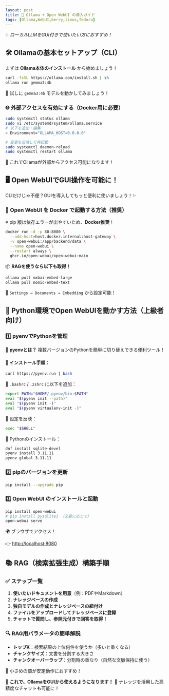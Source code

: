 ```yaml
---
layout: post
title: 🚀 Ollama + Open WebUI の導入ガイド  
tags: [Ollama,WebUI,berry,linux,fedora]
---
```


💡 *ローカルLLMをGUI付きで使いたい方におすすめ！*

## 🛠 Ollamaの基本セットアップ（CLI）

まずは **Ollama本体のインストール** から始めましょう！

```sh
curl -fsSL https://ollama.com/install.sh | sh
ollama run gemma3:4b
```

👀 試しに `gemma3:4b` モデルを動かしてみましょう！

### 🌐 外部アクセスを有効にする（Docker用に必要）

```sh
sudo systemctl status ollama
sudo vi /etc/systemd/system/ollama.service
# 以下を追加・編集
> Environment="OLLAMA_HOST=0.0.0.0"

# 変更を反映して再起動
sudo systemctl daemon-reload
sudo systemctl restart ollama
```

🎉 これでOllamaが外部からアクセス可能になります！

## 🖥️ Open WebUIでGUI操作を可能に！

CLIだけじゃ不便？GUIを導入してもっと便利に使いましょう！✨

### 🐳 Open WebUI を Docker で起動する方法（推奨）

※ pip 版は依存エラーが出やすいため、**Docker推奨**！

```sh
docker run -d -p 80:8080 \
  --add-host=host.docker.internal:host-gateway \
  -v open-webui:/app/backend/data \
  --name open-webui \
  --restart always \
  ghcr.io/open-webui/open-webui:main
```

📦 **RAGを使うなら以下も取得！**

```sh
ollama pull mxbai-embed-large
ollama pull nomic-embed-text
```

🔧 `Settings → Documents → Embedding` から設定可能！

## 🐍 Python環境でOpen WebUIを動かす方法（上級者向け）

### 1️⃣ pyenvでPythonを管理

📌 **pyenvとは？**
複数バージョンのPythonを簡単に切り替えできる便利ツール！

#### 🔧 インストール手順：

```sh
curl https://pyenv.run | bash
```

🔗 `.bashrc` / `.zshrc` に以下を追加：

```sh
export PATH="$HOME/.pyenv/bin:$PATH"
eval "$(pyenv init --path)"
eval "$(pyenv init -)"
eval "$(pyenv virtualenv-init -)"
```

🔁 設定を反映：

```sh
exec "$SHELL"
```

🐍 Pythonのインストール：

```sh
dnf install sqlite-devel
pyenv install 3.11.11
pyenv global 3.11.11
```

### 2️⃣ pipのバージョンを更新

```sh
pip install --upgrade pip
```

### 3️⃣ Open WebUI のインストールと起動

```sh
pip install open-webui
# pip install pysqlite3 （必要に応じて）
open-webui serve
```

🌍 ブラウザでアクセス！

👉 [http://localhost:8080](http://localhost:8080)

## 📚 RAG（検索拡張生成）構築手順

### ✅ ステップ一覧

1. **使いたいドキュメントを用意**（例：PDFやMarkdown）
2. **ナレッジベースの作成**
3. **独自モデルの作成とナレッジベースの紐付け**
4. **ファイルをアップロードしてナレッジベースに登録**
5. **チャットで質問し、参照元付きで回答を取得！**

### 🔍 RAG用パラメータの簡単解説

* **トップK**：検索結果の上位何件を使うか（多いと重くなる）
* **チャンクサイズ**：文書を分割する大きさ
* **チャンクオーバーラップ**：分割時の重なり（自然な文脈保持に使う）

📌 小さめの値が安定動作におすすめ！

🎉 **これで、OllamaをGUIから使えるようになります！**
🧠 ナレッジを活用した高精度なチャットも可能に！
